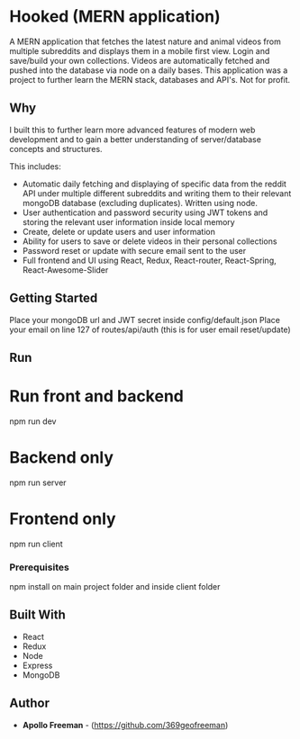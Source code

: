 # Hooked (MERN application)

A MERN application that fetches the latest nature and animal videos from multiple subreddits and displays them in a mobile first view. Login and save/build your own collections.
Videos are automatically fetched and pushed into the database via node on a daily bases.
This application was a project to further learn the MERN stack, databases and API's. Not for profit.

## Why

I built this to further learn more advanced features of modern web development and to gain a better understanding of server/database concepts and structures.

This includes:

- Automatic daily fetching and displaying of specific data from the reddit API under multiple different subreddits and writing them to their relevant mongoDB database (excluding duplicates). Written using node.
- User authentication and password security using JWT tokens and storing the relevant user information inside local memory
- Create, delete or update users and user information
- Ability for users to save or delete videos in their personal collections
- Password reset or update with secure email sent to the user
- Full frontend and UI using React, Redux, React-router, React-Spring, React-Awesome-Slider

## Getting Started

Place your mongoDB url and JWT secret inside config/default.json
Place your email on line 127 of routes/api/auth (this is for user email reset/update)

## Run

# Run front and backend

npm run dev

# Backend only

npm run server

# Frontend only

npm run client

### Prerequisites

npm install on main project folder and inside client folder

## Built With

- React
- Redux
- Node
- Express
- MongoDB

## Author

- **Apollo Freeman** - (https://github.com/369geofreeman)
